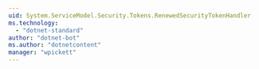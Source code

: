 ```yaml
---
uid: System.ServiceModel.Security.Tokens.RenewedSecurityTokenHandler
ms.technology: 
  - "dotnet-standard"
author: "dotnet-bot"
ms.author: "dotnetcontent"
manager: "wpickett"
---
```

